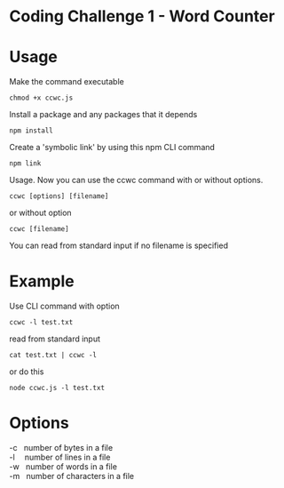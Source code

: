# Coding Challenge 1 - Word Counter

# Usage

Make the command executable
 
```
chmod +x ccwc.js
```

Install a package and any packages that it depends
```
npm install
```
Create a 'symbolic link' by using this npm CLI command
```
npm link
```
Usage. Now you can use the ccwc command with or without options.
```
ccwc [options] [filename]
```
or without option
```
ccwc [filename]
```
You can read from standard input if no filename is specified

# Example
Use CLI command with option 
```
ccwc -l test.txt
```
read from standard input
```
cat test.txt | ccwc -l
```
or do this
```
node ccwc.js -l test.txt
```

# Options

-c &nbsp; number of bytes in a file  
-l &emsp;number of lines in a file  
-w &nbsp; number of words in a file  
-m &nbsp; number of characters in a file


